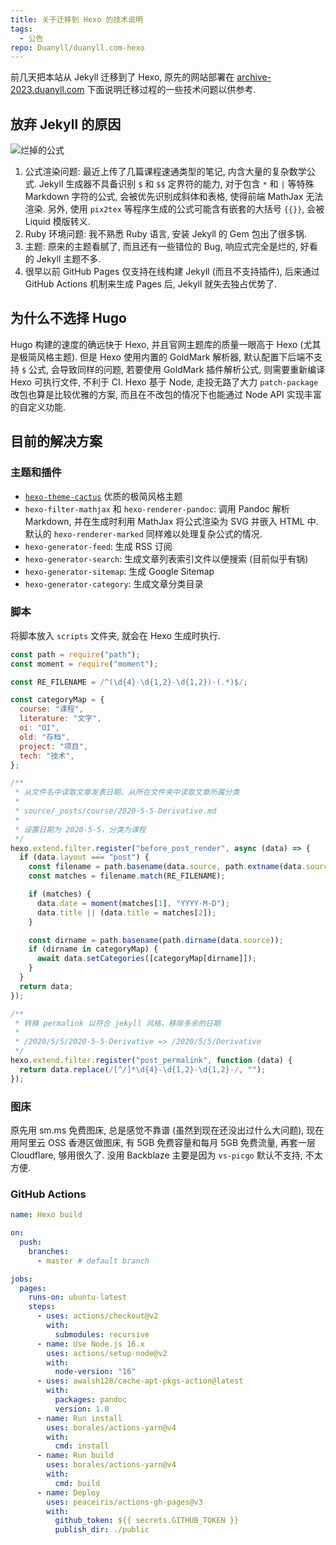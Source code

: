 ```yaml
---
title: 关于迁移到 Hexo 的技术说明
tags:
  - 公告
repo: Duanyll/duanyll.com-hexo
---
```


前几天把本站从 Jekyll 迁移到了 Hexo, 原先的网站部署在 [archive-2023.duanyll.com](https://archive-2023.duanyll.com) 下面说明迁移过程的一些技术问题以供参考.

<!-- more -->

## 放弃 Jekyll 的原因

![烂掉的公式](https://cdn.duanyll.com/img/20230210162817.png)

1. 公式渲染问题: 最近上传了几篇课程速通类型的笔记, 内含大量的复杂数学公式. Jekyll 生成器不具备识别 `$` 和 `$$` 定界符的能力, 对于包含 `*` 和 `|` 等特殊 Markdown 字符的公式, 会被优先识别成斜体和表格, 使得前端 MathJax 无法渲染. 另外, 使用 `pix2tex` 等程序生成的公式可能含有嵌套的大括号 `{{}}`, 会被 Liquid 模版转义.
2. Ruby 环境问题: 我不熟悉 Ruby 语言, 安装 Jekyll 的 Gem 包出了很多锅.
3. 主题: 原来的主题看腻了, 而且还有一些错位的 Bug, 响应式完全是烂的, 好看的 Jekyll 主题不多.
4. 很早以前 GitHub Pages 仅支持在线构建 Jekyll (而且不支持插件), 后来通过 GitHub Actions 机制来生成 Pages 后, Jekyll 就失去独占优势了.

## 为什么不选择 Hugo

Hugo 构建的速度的确远快于 Hexo, 并且官网主题库的质量一眼高于 Hexo (尤其是极简风格主题). 但是 Hexo 使用内置的 GoldMark 解析器, 默认配置下后端不支持 `$` 公式, 会导致同样的问题, 若要使用 GoldMark 插件解析公式, 则需要重新编译 Hexo 可执行文件, 不利于 CI. Hexo 基于 Node, 走投无路了大力 `patch-package` 改包也算是比较优雅的方案, 而且在不改包的情况下也能通过 Node API 实现丰富的自定义功能.

## 目前的解决方案

### 主题和插件

- [`hexo-theme-cactus`](https://github.com/probberechts/hexo-theme-cactus) 优质的极简风格主题
- `hexo-filter-mathjax` 和 `hexo-renderer-pandoc`: 调用 Pandoc 解析 Markdown, 并在生成时利用 MathJax 将公式渲染为 SVG 并嵌入 HTML 中. 默认的 `hexo-renderer-marked` 同样难以处理复杂公式的情况.
- `hexo-generator-feed`: 生成 RSS 订阅
- `hexo-generator-search`: 生成文章列表索引文件以便搜索 (目前似乎有锅)
- `hexo-generator-sitemap`: 生成 Google Sitemap
- `hexo-generator-category`: 生成文章分类目录

### 脚本

将脚本放入 `scripts` 文件夹, 就会在 Hexo 生成时执行.

```js
const path = require("path");
const moment = require("moment");

const RE_FILENAME = /^(\d{4}-\d{1,2}-\d{1,2})-(.*)$/;

const categoryMap = {
  course: "课程",
  literature: "文字",
  oi: "OI",
  old: "存档",
  project: "项目",
  tech: "技术",
};

/**
 * 从文件名中读取文章发表日期，从所在文件夹中读取文章所属分类
 *
 * source/_posts/course/2020-5-5-Derivative.md
 *
 * 设置日期为 2020-5-5，分类为课程
 */
hexo.extend.filter.register("before_post_render", async (data) => {
  if (data.layout === "post") {
    const filename = path.basename(data.source, path.extname(data.source));
    const matches = filename.match(RE_FILENAME);

    if (matches) {
      data.date = moment(matches[1], "YYYY-M-D");
      data.title || (data.title = matches[2]);
    }

    const dirname = path.basename(path.dirname(data.source));
    if (dirname in categoryMap) {
      await data.setCategories([categoryMap[dirname]]);
    }
  }
  return data;
});

/**
 * 转换 permalink 以符合 jekyll 风格，移除多余的日期
 *
 * /2020/5/5/2020-5-5-Derivative => /2020/5/5/Derivative
 */
hexo.extend.filter.register("post_permalink", function (data) {
  return data.replace(/[^/]*\d{4}-\d{1,2}-\d{1,2}-/, "");
});
```

### 图床

原先用 sm.ms 免费图床, 总是感觉不靠谱 (虽然到现在还没出过什么大问题), 现在用阿里云 OSS 香港区做图床, 有 5GB 免费容量和每月 5GB 免费流量, 再套一层 Cloudflare, 够用很久了. 没用 Backblaze 主要是因为 `vs-picgo` 默认不支持, 不太方便.

### GitHub Actions

```yaml
name: Hexo build

on:
  push:
    branches:
      - master # default branch

jobs:
  pages:
    runs-on: ubuntu-latest
    steps:
      - uses: actions/checkout@v2
        with:
          submodules: recursive
      - name: Use Node.js 16.x
        uses: actions/setup-node@v2
        with:
          node-version: "16"
      - uses: awalsh128/cache-apt-pkgs-action@latest
        with:
          packages: pandoc
          version: 1.0
      - name: Run install
        uses: borales/actions-yarn@v4
        with:
          cmd: install
      - name: Run build
        uses: borales/actions-yarn@v4
        with:
          cmd: build
      - name: Deploy
        uses: peaceiris/actions-gh-pages@v3
        with:
          github_token: ${{ secrets.GITHUB_TOKEN }}
          publish_dir: ./public
```
